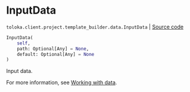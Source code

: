 # InputData
`toloka.client.project.template_builder.data.InputData` | [Source code](https://github.com/Toloka/toloka-kit/blob/v1.2.0/src/client/project/template_builder/data.py#L45)

```python
InputData(
    self,
    path: Optional[Any] = None,
    default: Optional[Any] = None
)
```

Input data.


For more information, see [Working with data](https://toloka.ai/docs/template-builder/operations/work-with-data).

